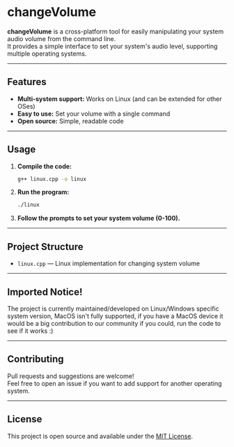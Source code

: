 # changeVolume

**changeVolume** is a cross-platform tool for easily manipulating your system audio volume from the command line.  
It provides a simple interface to set your system's audio level, supporting multiple operating systems.

---

## Features

- **Multi-system support:** Works on Linux (and can be extended for other OSes)
- **Easy to use:** Set your volume with a single command
- **Open source:** Simple, readable code

---

## Usage

1. **Compile the code:**
   ```bash
   g++ linux.cpp -o linux
   ```

2. **Run the program:**
   ```bash
   ./linux
   ```

3. **Follow the prompts to set your system volume (0-100).**

---

## Project Structure

- `linux.cpp` — Linux implementation for changing system volume

---

## Imported Notice!

The project is currently maintained/developed on Linux/Windows specific system version, MacOS isn't fully supported, if you have a MacOS device it would be a big contribution to our community if you could, run the code to see if it works :)

---

## Contributing

Pull requests and suggestions are welcome!  
Feel free to open an issue if you want to add support for another operating system.

---

## License

This project is open source and available under the [MIT License](LICENSE).
